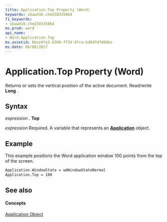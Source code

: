 ```yaml
---
title: Application.Top Property (Word)
keywords: vbawd10.chm158335064
f1_keywords:
- vbawd10.chm158335064
ms.prod: word
api_name:
- Word.Application.Top
ms.assetid: bbce9fe2-8390-f73d-8fca-bd047df468be
ms.date: 06/08/2017
---
```



# Application.Top Property (Word)

Returns or sets the vertical position of the active document. Read/write  **Long** .


## Syntax

 _expression_ . **Top**

 _expression_ Required. A variable that represents an **[Application](Word.Application.md)** object.


## Example

This example positions the Word application window 100 points from the top of the screen.


```vb
Application.WindowState = wdWindowStateNormal 
Application.Top = 100
```


## See also


#### Concepts


[Application Object](Word.Application.md)

